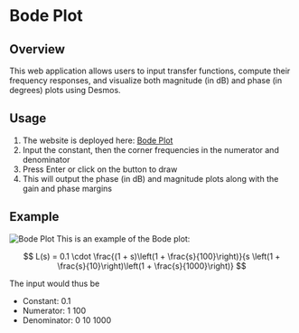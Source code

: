 # Bode Plot
## Overview
This web application allows users to input transfer functions, compute their frequency responses, and visualize both magnitude (in dB) and phase (in degrees) plots using Desmos.

## Usage
1. The website is deployed here: [Bode Plot](https://yk9221.github.io/Bode-Plot/)
2. Input the constant, then the corner frequencies in the numerator and denominator
3. Press Enter or click on the button to draw
4. This will output the phase (in dB) and magnitude plots along with the gain and phase margins

## Example
![Bode Plot](BodePlot.png)
This is an example of the Bode plot:

$$
L(s) = 0.1 \cdot \frac{(1 + s)\left(1 + \frac{s}{100}\right)}{s \left(1 + \frac{s}{10}\right)\left(1 + \frac{s}{1000}\right)}
$$

The input would thus be
- Constant: 0.1
- Numerator: 1 100
- Denominator: 0 10 1000